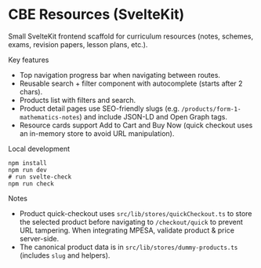 # CBE Resources (SvelteKit)

Small SvelteKit frontend scaffold for curriculum resources (notes, schemes, exams, revision papers, lesson plans, etc.).

Key features

- Top navigation progress bar when navigating between routes.
- Reusable search + filter component with autocomplete (starts after 2 chars).
- Products list with filters and search.
- Product detail pages use SEO-friendly slugs (e.g. `/products/form-1-mathematics-notes`) and include JSON-LD and Open Graph tags.
- Resource cards support Add to Cart and Buy Now (quick checkout uses an in-memory store to avoid URL manipulation).

Local development

```pwsh
npm install
npm run dev
# run svelte-check
npm run check
```

Notes

- Product quick-checkout uses `src/lib/stores/quickCheckout.ts` to store the selected product before navigating to `/checkout/quick` to prevent URL tampering. When integrating MPESA, validate product & price server-side.
- The canonical product data is in `src/lib/stores/dummy-products.ts` (includes `slug` and helpers).
